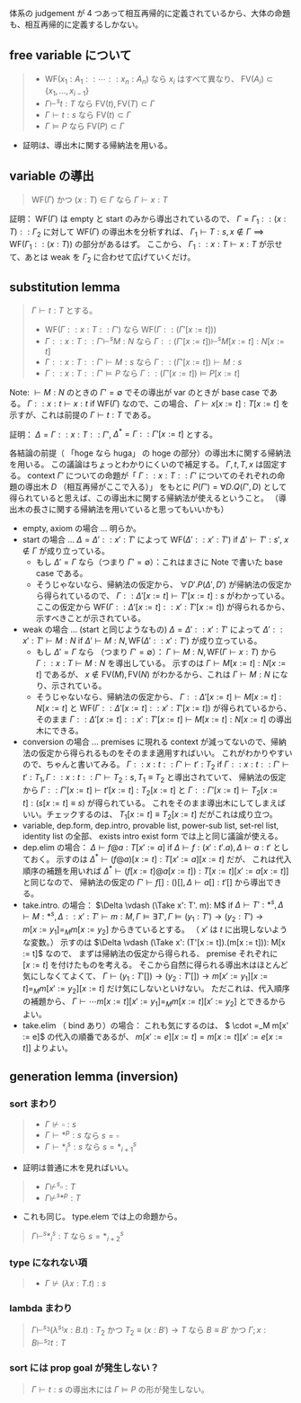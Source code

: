 体系の judgement が 4 つあって相互再帰的に定義されているから、大体の命題も、相互再帰的に定義するしかない。

## free variable について
> - $\text{WF}(x_1: A_1:: \cdots :: x_n: A_n)$ なら $x_i$ はすべて異なり、 $\text{FV}(A_i) \subset \{x_1, \ldots, x_{i-1}\}$
> - $\Gamma \vdash^s t: T$ なら $\text{FV}(t), \text{FV}(T) \subset \Gamma$
> - $\Gamma \vdash t: s$ なら $\text{FV}(t) \subset \Gamma$
> - $\Gamma \vDash P$ なら $\text{FV}(P) \subset \Gamma$
- 証明は、導出木に関する帰納法を用いる。

## variable の導出
> $\text{WF}(\Gamma)$ かつ $(x: T) \in \Gamma$ なら $\Gamma \vdash x: T$

証明：
$\text{WF}(\Gamma)$ は empty と start のみから導出されているので、
$\Gamma = \Gamma_1 :: (x: T) :: \Gamma_2$ に対して $\text{WF}(\Gamma)$ の導出木を分析すれば、
$\Gamma_1 \vdash T: s, x \notin \Gamma \implies \text{WF}(\Gamma_1::(x:T))$ の部分があるはず。
ここから、 $\Gamma_1 :: x: T \vdash x: T$ が示せて、あとは weak を $\Gamma_2$ に合わせて広げていくだけ。

## substitution lemma
> $\Gamma \vdash t: T$ とする。
> - $\text{WF}(\Gamma:: x: T::\Gamma')$ なら $\text{WF}(\Gamma::(\Gamma'[x := t]))$
> - $\Gamma:: x: T::\Gamma' \vdash^s M: N$ なら $\Gamma::(\Gamma'[x := t]) \vdash^s M[x := t]: N[x := t]$
> - $\Gamma:: x: T::\Gamma' \vdash M: s$ なら $\Gamma::(\Gamma'[x := t]) \vdash M: s$
> - $\Gamma:: x: T::\Gamma' \vDash P$ なら $\Gamma::(\Gamma'[x := t]) \vDash P[x := t]$

Note:
$\vdash M: N$ のときの $\Gamma' = \emptyset$ でその導出が var のときが base case である。
$\Gamma :: x: t \vdash x: t$ if $\text{WF}(\Gamma)$ なので、この場合、 $\Gamma \vdash x[x := t]: T[x := t]$ を示すが、これは前提の $\Gamma \vdash t: T$ である。

証明：
$\Delta = \Gamma :: x: T :: \Gamma'$, $\Delta^* = \Gamma:: \Gamma'[x := t]$ とする。

各結論の前提（ 「hoge なら huga」 の hoge の部分）の導出木に関する帰納法を用いる。
この議論はちょっとわかりにくいので補足する。
$\Gamma, t, T, x$ は固定する。
context $\Gamma'$ についての命題が「 $\Gamma::x: T::\Gamma'$ についてのそれぞれの命題の導出木 $D$ （相互再帰がここで入る）」
をもとに $P(\Gamma') = \forall D. Q(\Gamma', D)$ として得られていると思えば、この導出木に関する帰納法が使えるということ。
（導出木の長さに関する帰納法を用いていると思ってもいいかも）

- empty, axiom の場合 ... 明らか。
- start の場合 ... $\Delta = \Delta':: x': T'$ によって $\text{WF}(\Delta'::x': T')$ if $\Delta' \vdash T': s'$, $x \notin \Gamma$ が成り立っている。
  - もし $\Delta' = \Gamma$ なら（つまり $\Gamma' = \emptyset$）：これはまさに Note で書いた base case である。
  - そうじゃないなら、帰納法の仮定から、 $\forall D'. P(\Delta', D')$ が帰納法の仮定から得られているので、
    $\Gamma::\Delta'[x := t] \vdash T'[x := t]: s$ がわかっている。
    ここの仮定から $\text{WF}(\Gamma::\Delta'[x := t]::x': T'[x := t])$ が得られるから、示すべきことが示されている。
- weak の場合 ... (start と同じようなもの) $\Delta = \Delta':: x': T'$ によって $\Delta'::x': T' \vdash M: N$ if $\Delta' \vdash M: N, \text{WF}(\Delta'::x':T')$ が成り立っている。
  - もし $\Delta' = \Gamma$ なら （つまり $\Gamma' = \emptyset$）： $\Gamma \vdash M: N, \text{WF}(\Gamma \vdash x: T)$ から
    $\Gamma ::x: T \vdash M: N$ を導出している。
    示すのは $\Gamma \vdash M[x := t]: N[x := t]$ であるが、 $x \notin \text{FV}(M), \text{FV}(N)$ がわかるから、これは $\Gamma \vdash M: N$ になり、示されている。
  - そうじゃないなら、帰納法の仮定から、 $\Gamma ::\Delta'[x := t] \vdash M[x := t]: N[x := t]$ と $\text{WF}(\Gamma ::\Delta'[x := t]::x': T'[x := t])$ が得られているから、そのまま $\Gamma::\Delta'[x := t]::x': T'[x := t] \vdash M[x := t]: N[x := t]$ の導出木にできる。
- conversion の場合 ... premises に現れる context が減ってないので、帰納法の仮定から得られるものをそのまま適用すればいい。
  これがわかりやすいので、ちゃんと書いてみる。
  $\Gamma:: x: t :: \Gamma' \vdash t': T_2$ if $\Gamma::x:t::\Gamma' \vdash t': T_1, \Gamma::x:t::\Gamma' \vdash T_2: s, T_1 \equiv T_2$ と導出されていて、
  帰納法の仮定から $\Gamma::\Gamma'[x:=t] \vdash t'[x:=t]: T_2[x:=t]$ と $\Gamma::\Gamma'[x:=t] \vdash T_2[x:=t]:(s[x:=t] \equiv s)$ が得られている。
  これをそのまま導出木にしてしまえばいい。チェックするのは、 $T_1[x:=t] \equiv T_2[x:=t]$ だがこれは成り立つ。 
- variable, dep.form, dep.intro, provable list, power-sub list, set-rel list, identity list の全部、 exists intro exist form では上と同じ議論が使える。
- dep.elim の場合：
  $\Delta \vdash f @ a: T[x' := a]$ if $\Delta \vdash f: (x': t'. a), \Delta \vdash a: t'$ としておく。
  示すのは $\Delta^* \vdash (f @ a)[x := t]: T[x' := a][x := t]$ だが、
  これは代入順序の補題を用いれば $\Delta^* \vdash (f[x := t] @ a [x := t]): T[x := t][x' := a[x := t]]$ と同じなので、
  帰納法の仮定の $\Gamma' \vdash f[]: ()[], \Delta \vdash a[]: t'[]$ から導出できる。
- take.intro. の場合：
  $\Delta \vdash (\Take x': T'. m): M$ if $\Delta \vdash T': *^s, \Delta \vdash M: *^s, \Delta ::x': T' \vdash m: M, \Gamma \vDash \exists T', \Gamma \vDash (y_1: T') \to (y_2 : T') \to m[x := y_1] =_M m[x := y_2]$ からきているとする。
  （ $x'$ は $t$ に出現しないような変数。）
  示すのは $\Delta \vdash (\Take x': (T'[x := t]).(m[x := t])): M[x := t]$ なので、
  まずは帰納法の仮定から得られる、 premise それぞれに $[x := t]$ を付けたものを考える。
  そこから自然に得られる導出木はほとんど気にしなくてよくて、 $\Gamma \vdash (y_1: T'[]) \to (y_2 : T'[]) \to m[x' := y_1][x := t] =_M m[x' := y_2][x := t]$ だけ気にしないといけない。
  ただこれは、代入順序の補題から、 $\Gamma \vdash \cdots m[x := t][x' := y_1] =_M m[x := t][x' := y_2]$ とできるからよい。
- take.elim （ bind あり）の場合：
  これも気にするのは、 $ \cdot =_M m[x' := e]$ の代入の順番であるが、 $m[x' := e][x := t] = m[x := t][x' := e[x := t]]$ よりよい。

## generation lemma (inversion)
### sort まわり
> - $\Gamma \not \vdash \square:  s$
> - $\Gamma \vdash *^p: s$ なら $s = \square$
> - $\Gamma \vdash *^s_i: s$ なら $s = *^s_{i+1}$
- 証明は普通に木を見ればいい。

> - $\Gamma \not \vdash^s \square: T$ 
> - $\Gamma \not \vdash^s *^p: T$
- これも同じ。 type.elem では上の命題から。

> $\Gamma \vdash^s *^s_i: T$ なら $s = *^s_{i+2}$

### type になれない項
> - $\Gamma \not \vdash (\lambda x: T. t): s$

### lambda まわり
> $\Gamma \vdash^{s_3} (\lambda^{s_1} x: B. t): T_2$ かつ $T_2 \equiv (x: B') \to T$ なら $B \equiv B'$ かつ $\Gamma; x: B \vdash^{s_2} t: T$

### sort には prop goal が発生しない？
> $\Gamma \vdash t: s$ の導出木には $\Gamma \vDash P$ の形が発生しない。
